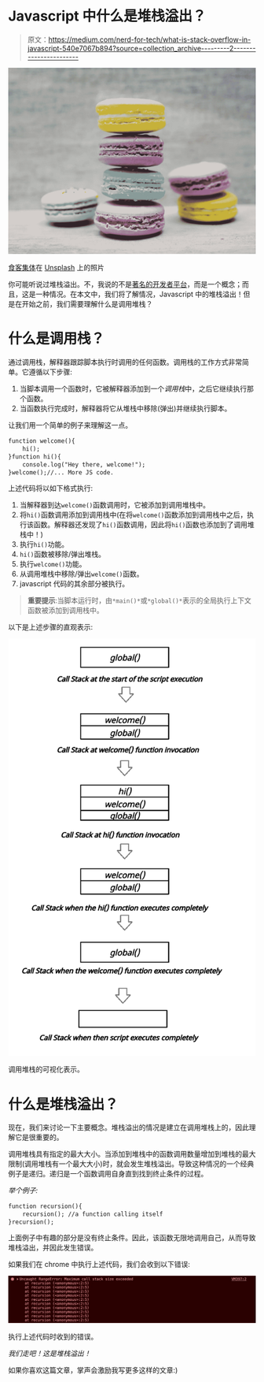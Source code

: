 # Javascript 中什么是堆栈溢出？

> 原文：<https://medium.com/nerd-for-tech/what-is-stack-overflow-in-javascript-540e7067b894?source=collection_archive---------2----------------------->

![](img/9e4500b0c995838156b7f1de332e8cfa.png)

[食客集体](https://unsplash.com/@eaterscollective?utm_source=unsplash&utm_medium=referral&utm_content=creditCopyText)在 [Unsplash](https://unsplash.com/s/photos/stack?utm_source=unsplash&utm_medium=referral&utm_content=creditCopyText) 上的照片

你可能听说过堆栈溢出。不，我说的不是[著名的开发者平台](https://stackoverflow.com/)，而是一个概念；而且，这是一种情况。在本文中，我们将了解情况，Javascript 中的堆栈溢出！但是在开始之前，我们需要理解什么是调用堆栈？

# 什么是调用栈？

通过调用栈，解释器跟踪脚本执行时调用的任何函数。调用栈的工作方式非常简单。它遵循以下步骤:

1.  当脚本调用一个函数时，它被解释器添加到一个*调用栈*中，之后它继续执行那个函数。
2.  当函数执行完成时，解释器将它从堆栈中移除(弹出)并继续执行脚本。

让我们用一个简单的例子来理解这一点。

```
function welcome(){ 
    hi(); 
}function hi(){ 
    console.log("Hey there, welcome!"); 
}welcome();//... More JS code.
```

上述代码将以如下格式执行:

1.  当解释器到达`welcome()`函数调用时，它被添加到调用堆栈中。
2.  将`hi()`函数调用添加到调用栈中(在将`welcome()`函数添加到调用栈中之后，执行该函数。解释器还发现了`hi()`函数调用，因此将`hi()`函数也添加到了调用堆栈中！)
3.  执行`hi()`功能。
4.  `hi()`函数被移除/弹出堆栈。
5.  执行`welcome()`功能。
6.  从调用堆栈中移除/弹出`welcome()`函数。
7.  javascript 代码的其余部分被执行。

> **重要提示**:当脚本运行时，由`*main()*`或`*global()*`表示的全局执行上下文函数被添加到调用栈中。

以下是上述步骤的直观表示:

![](img/ab56305a641e2037324305e853b6c569.png)

调用堆栈的可视化表示。

# 什么是堆栈溢出？

现在，我们来讨论一下主要概念。堆栈溢出的情况是建立在调用堆栈上的，因此理解它是很重要的。

调用堆栈具有指定的最大大小。当添加到堆栈中的函数调用数量增加到堆栈的最大限制(调用堆栈有一个最大大小)时，就会发生堆栈溢出。导致这种情况的一个经典例子是递归。递归是一个函数调用自身直到找到终止条件的过程。

*举个例子:*

```
function recursion(){ 
    recursion(); //a function calling itself 
}recursion();
```

上面例子中有趣的部分是没有终止条件。因此，该函数无限地调用自己，从而导致堆栈溢出，并因此发生错误。

如果我们在 chrome 中执行上述代码，我们会收到以下错误:

![](img/699cffdf0f58990be7f18073c640bad6.png)

执行上述代码时收到的错误。

*我们走吧！这是堆栈溢出！*

如果你喜欢这篇文章，掌声会激励我写更多这样的文章:)